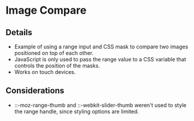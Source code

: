 <h1>Image Compare</h1>
<h2>Details</h2>
<ul>
<li>Example of using a range input and CSS mask to compare two images positioned on top of each other.</li>
<li>JavaScript is only used to pass the range value to a CSS variable that controls the position of the masks.</li>
<li>Works on touch devices.</li>
</ul>

<h2>Considerations</h2>
<ul>
<li>::-moz-range-thumb and ::-webkit-slider-thumb weren't used to style the range handle, since styling options are limited.</li>
</ul>